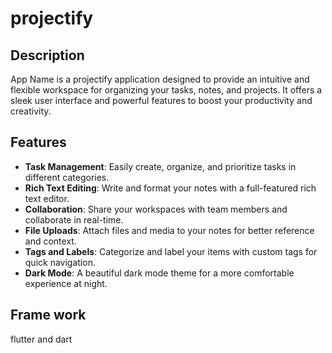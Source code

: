 # projectify

## Description

 App Name is a projectify application designed to provide an intuitive and flexible workspace for organizing your tasks, notes, and projects. It offers a sleek user interface and powerful features to boost your productivity and creativity.

## Features

- **Task Management**: Easily create, organize, and prioritize tasks in different categories.
- **Rich Text Editing**: Write and format your notes with a full-featured rich text editor.
- **Collaboration**: Share your workspaces with team members and collaborate in real-time.
- **File Uploads**: Attach files and media to your notes for better reference and context.
- **Tags and Labels**: Categorize and label your items with custom tags for quick navigation.
- **Dark Mode**: A beautiful dark mode theme for a more comfortable experience at night.

## Frame work 
flutter and dart

